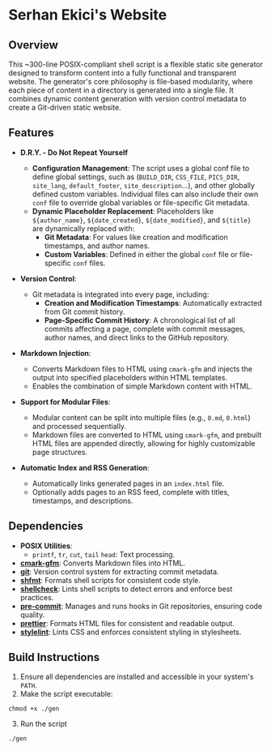 # Serhan Ekici's Website

## Overview

This ~300-line POSIX-compliant shell script is a flexible static site generator designed to transform content into a fully functional and transparent website. The generator's core philosophy is file-based modularity, where each piece of content in a directory is generated into a single file. It combines dynamic content generation with version control metadata to create a Git-driven static website.

## Features

- **D.R.Y. - Do Not Repeat Yourself**

  - **Configuration Management**: The script uses a global conf file to define global settings, such as (`BUILD_DIR`, `CSS_FILE`, `PICS_DIR`, `site_lang`, `default_footer`, `site_description`...), and other globally defined custom variables. Individual files can also include their own `conf` file to override global variables or file-specific Git metadata.
  - **Dynamic Placeholder Replacement**: Placeholders like `${author_name}`, `${date_created}`, `${date_modified}`, and `${title}` are dynamically replaced with:
    - **Git Metadata**: For values like creation and modification timestamps, and author names.
    - **Custom Variables**: Defined in either the global `conf` file or file-specific `conf` files.

- **Version Control**:

  - Git metadata is integrated into every page, including:
    - **Creation and Modification Timestamps**: Automatically extracted from Git commit history.
    - **Page-Specific Commit History**: A chronological list of all commits affecting a page, complete with commit messages, author names, and direct links to the GitHub repository.

- **Markdown Injection**:

  - Converts Markdown files to HTML using `cmark-gfm` and injects the output into specified placeholders within HTML templates.
  - Enables the combination of simple Markdown content with HTML.

- **Support for Modular Files**:

  - Modular content can be split into multiple files (e.g., `0.md`, `0.html`) and processed sequentially.
  - Markdown files are converted to HTML using `cmark-gfm`, and prebuilt HTML files are appended directly, allowing for highly customizable page structures.

- **Automatic Index and RSS Generation**:
  - Automatically links generated pages in an `index.html` file.
  - Optionally adds pages to an RSS feed, complete with titles, timestamps, and descriptions.

## Dependencies

- **POSIX Utilities**:
  - `printf`, `tr`, `cut`, `tail` `head`: Text processing.
- **[cmark-gfm](https://github.com/github/cmark-gfm)**: Converts Markdown files into HTML.
- **[git](https://git-scm.com/)**: Version control system for extracting commit metadata.
- **[shfmt](https://github.com/mvdan/sh#shfmt)**: Formats shell scripts for consistent code style.
- **[shellcheck](https://github.com/koalaman/shellcheck)**: Lints shell scripts to detect errors and enforce best practices.
- **[pre-commit](https://pre-commit.com/)**: Manages and runs hooks in Git repositories, ensuring code quality.
- **[prettier](https://prettier.io/)**: Formats HTML files for consistent and readable output.
- **[stylelint](https://stylelint.io/)**: Lints CSS and enforces consistent styling in stylesheets.

## Build Instructions

1. Ensure all dependencies are installed and accessible in your system's `PATH`.
2. Make the script executable:

```
chmod +x ./gen
```

3. Run the script

```
./gen
```
